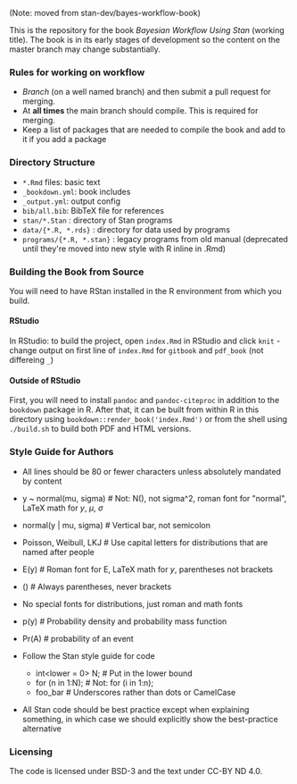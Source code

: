 (Note: moved from stan-dev/bayes-workflow-book)

This is the repository for the book *Bayesian Workflow Using Stan* (working title). The book is in its early stages of development so the content on the master branch may change substantially.

### Rules for working on workflow

 * _Branch_ (on a well named branch) and then submit a pull request for merging.
 * At **all times** the main branch should compile. This is required for merging.
 * Keep a list of packages that are needed to compile the book and add to it if you add a package
 

### Directory Structure

* `*.Rmd` files: basic text
* `_bookdown.yml`: book includes
* `_output.yml`: output config
* `bib/all.bib`: BibTeX file for references
* `stan/*.Stan` : directory of Stan programs
* `data/{*.R, *.rds}` : directory for data used by programs
* `programs/{*.R, *.stan}` : legacy programs from old manual (deprecated until
  they're moved into new style with R inline in .Rmd)


### Building the Book from Source

You will need to have RStan installed in the R environment from which
you build.

#### RStudio

In RStudio: to build the project, open `index.Rmd` in RStudio and click `knit`
    - change output on first line of `index.Rmd` for `gitbook` and `pdf_book` (not differeing `_`)

#### Outside of RStudio

First, you will need to install `pandoc` and `pandoc-citeproc` in
addition to the `bookdown` package in R.  After that, it can be built
from within R in this directory using `bookdown::render_book('index.Rmd')`
or from the shell using `./build.sh` to build both PDF and HTML
versions.


### Style Guide for Authors

* All lines should be 80 or fewer characters unless absolutely
mandated by content

* y ~ normal(mu, sigma) # Not: N(), not sigma^2, roman font for
  "normal", LaTeX math for $y$, $\mu$, $\sigma$

* normal(y | mu, sigma) # Vertical bar, not semicolon

* Poisson, Weibull, LKJ # Use capital letters for distributions that
  are named after people

* E(y)  # Roman font for E, LaTeX math for $y$, parentheses not brackets

* ()  # Always parentheses, never brackets

* No special fonts for distributions, just roman and math fonts

* p(y) # Probability density and probability mass function

* Pr(A)  # probability of an event

* Follow the Stan style guide for code
    - int<lower = 0> N;  # Put in the lower bound
    - for (n in 1:N); # Not:  for (i in 1:n);
    - foo_bar # Underscores rather than dots or CamelCase

* All Stan code should be best practice except when explaining
  something, in which case we should explicitly show the best-practice
  alternative


### Licensing

The code is licensed under BSD-3 and the text under CC-BY ND 4.0.

